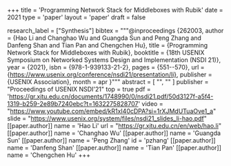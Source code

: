 +++
title = 'Programming Network Stack for Middleboxes with Rubik'
date = 2021
type = 'paper'
layout = 'paper'
draft = false

research_label = ["Synthesis"]
bibtex = """@inproceedings {262003,
  author = {Hao Li and Changhao Wu and Guangda Sun and Peng Zhang and Danfeng Shan and Tian Pan and Chengchen Hu},
  title = {Programming Network Stack for Middleboxes with Rubik},
  booktitle = {18th USENIX Symposium on Networked Systems Design and Implementation (NSDI 21)},
  year = {2021},
  isbn = {978-1-939133-21-2},
  pages = {551--570},
  url = {https://www.usenix.org/conference/nsdi21/presentation/li},
  publisher = {USENIX Association},
  month = apr
}"""
abstract = [
    "",
    ""
]
publisher = "Proceedings of USENIX NSDI'21"
top = true
pdf = 'https://gr.xjtu.edu.cn/documents/1748990/0/nsdi21.pdf/50d3127f-a5f4-1319-b259-2e89b7240ebc?t=1632275828707'
video = "https://www.youtube.com/embed/kR1xI40cDPA?si=1rXJMdUTuaOve1_a"
slide = "https://www.usenix.org/system/files/nsdi21_slides_li-hao.pdf"
[[paper.author]]
    name = 'Hao Li'
    url = "https://gr.xjtu.edu.cn/en/web/hao.li"
[[paper.author]]
    name = 'Changhao Wu'
[[paper.author]]
    name = 'Guangda Sun'
[[paper.author]]
    name = 'Peng Zhang'
    id = 'pzhang'
[[paper.author]]
    name = 'Danfeng Shan'
[[paper.author]]
    name = 'Tian Pan'
[[paper.author]]
    name = 'Chengchen Hu'
+++

